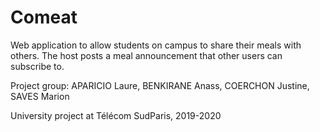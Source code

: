 # Comeat

Web application to allow students on campus to share their meals with others. The host posts a meal announcement that other users can subscribe to.

Project group: APARICIO Laure, BENKIRANE Anass, COERCHON Justine, SAVES Marion

University project at Télécom SudParis, 2019-2020
